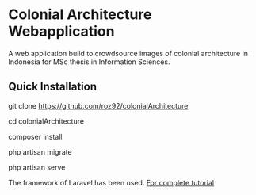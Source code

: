 # Colonial Architecture Webapplication 
A web application build to crowdsource images of colonial architecture in Indonesia for MSc thesis in Information Sciences.

## Quick Installation
git clone https://github.com/roz92/colonialArchitecture 

cd colonialArchitecture

composer install

php artisan migrate

php artisan serve

The framework of Laravel has been used. [For complete tutorial](https://laravel.com/docs/6.x/installation)
